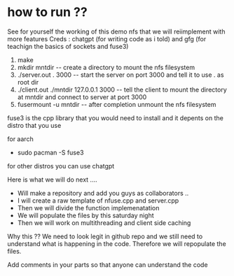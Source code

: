 # how to run ??

See for yourself the working of this demo nfs that we will reiimplement with more features
Creds : chatgpt (for writing code as i told) and gfg (for teachign the basics of sockets and fuse3)

1. make
2. mkdir mntdir                -- create a directory to mount the nfs filesystem
3. ./server.out . 3000              -- start the server on port 3000 and tell it to use . as root dir
4. ./client.out ./mntdir 127.0.0.1 3000   -- tell the client to mount the directory at mntdir and connect to server at port 3000
5. fusermount -u mntdir         -- after completion unmount the nfs filesystem


fuse3 is the cpp library that you would need to install and it depents on the distro that you use

for aarch 
- sudo pacman -S fuse3 

for other distros you can use chatgpt



Here is what we will do next ....
- Will make a repository and add you guys as collaborators ..
- I will create a raw template of nfuse.cpp and server.cpp
- Then we will divide the function implemenatation 
- We will populate the files by this saturday night 
- Then we will work on multithreading and client side caching


Why this ??
We need to look legit in github repo and we still need to understand what is happening in the code.
Therefore we will repopulate the files.

Add comments in your parts so that anyone can understand the code 




